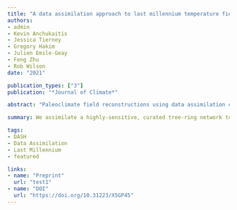 ```yaml
---
title: "A data assimilation approach to last millennium temperature field reconstruction using a limited high-sensitivity proxy network"
authors:
- admin
- Kevin Anchukaitis
- Jessica Tierney
- Gregory Hakim
- Julien Emile-Geay
- Feng Zhu
- Rob Wilson
date: "2021"

publication_types: ["3"]
publication: "*Journal of Climate*"

abstract: "Paleoclimate field reconstructions using data assimilation commonly employ large proxy networks, which are often composed of records that have a complex range of sensitivities to the target climate field. This can introduce biases into reconstructions or decrease overall skill. Smaller networks of highly-sensitive proxies provide an alternative, but have not been extensively used for assimilation and their strengths and limitations are less well understood. Here, we reconstruct Northern Hemisphere summer temperature anomalies over the last millennium by assimilating the NTREND network, a spatially and temporally limited collection of highly temperature-sensitive tree-ring records. Pseudo-proxy experiments indicate that the reconstruction can be sensitive to biases in the climate model prior, so we perform 10 assimilations each using a different model prior. Reconstructed temperature anomalies are most sensitive to prior selection when the network becomes sparse in space and time, but show greater consistency as the network grows. The method also underestimates temporal variability with a reduced network or in regions distal to the proxies. The effects of network attrition emphasize the importance of analyzing temperature anomalies in conjunction with reconstruction uncertainty, which emerges naturally for spatial fields from our ensemble method. A comparison of our reconstruction and five existing paleo-temperature products reveals large differences in the spatial patterns and magnitudes of reconstructed temperature anomalies in response to radiative forcing. These extant uncertainties call for development of a renewed paleoclimate reconstruction intercomparison framework for systematically examining the consequences of network composition and reconstruction methodological choices, as well as for expanded collection of new, longer, and highly-sensitive proxy data."

summary: We assimilate a highly-sensitive, curated tree-ring network to reconstruct Northern Hemisphere temperatures over the Last Millennium.

tags:
- DASH
- Data Assimilation
- Last Millennium
- featured

links:
- name: "Preprint"
  url: "test1"
- name: "DOI"
  url: "https://doi.org/10.31223/X5GP45"
---
```


